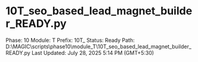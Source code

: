 # 10T_seo_based_lead_magnet_builder_READY.py

Phase: 10
Module: T
Prefix: 10T_
Status: Ready
Path: D:\MAGIC\scripts\phase10\module_T\10T_seo_based_lead_magnet_builder_READY.py
Last Updated: July 28, 2025 5:14 PM (GMT+5:30)